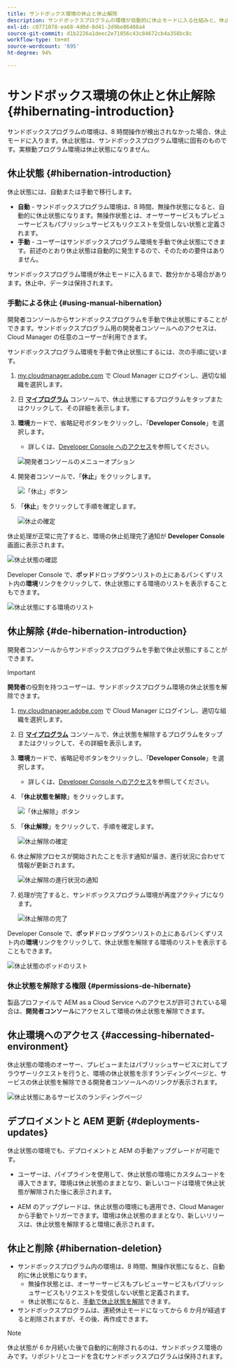 ```yaml
---
title: サンドボックス環境の休止と休止解除
description: サンドボックスプログラムの環境が自動的に休止モードに入る仕組みと、休止状態が解除される仕組みについて説明します。
exl-id: c0771078-ea68-4d0d-8d41-2d9be86408a4
source-git-commit: d1b2226a1deec2e71056c43c84672cb4a358bc8c
workflow-type: tm+mt
source-wordcount: '695'
ht-degree: 94%

---
```



# サンドボックス環境の休止と休止解除 {#hibernating-introduction}

サンドボックスプログラムの環境は、8 時間操作が検出されなかった場合、休止モードに入ります。休止状態は、サンドボックスプログラム環境に固有のものです。実稼動プログラム環境は休止状態になりません。

## 休止状態 {#hibernation-introduction}

休止状態には、自動または手動で移行します。

* **自動** - サンドボックスプログラム環境は、8 時間、無操作状態になると、自動的に休止状態になります。無操作状態とは、オーサーサービスもプレビューサービスもパブリッシュサービスもリクエストを受信しない状態と定義されます。
* **手動** - ユーザーはサンドボックスプログラム環境を手動で休止状態にできます。前述のとおり休止状態は自動的に発生するので、そのための要件はありません。

サンドボックスプログラム環境が休止モードに入るまで、数分かかる場合があります。休止中、データは保持されます。

### 手動による休止 {#using-manual-hibernation}

開発者コンソールからサンドボックスプログラムを手動で休止状態にすることができます。サンドボックスプログラム用の開発者コンソールへのアクセスは、Cloud Manager の任意のユーザーが利用できます。

サンドボックスプログラム環境を手動で休止状態にするには、次の手順に従います。

1. [my.cloudmanager.adobe.com](https://my.cloudmanager.adobe.com/) で Cloud Manager にログインし、適切な組織を選択します。

1. 日 **[マイプログラム](/help/implementing/cloud-manager/navigation.md#my-programs)** コンソールで、休止状態にするプログラムをタップまたはクリックして、その詳細を表示します。

1. **環境**&#x200B;カードで、省略記号ボタンをクリックし、「**Developer Console**」を選択します。

   * 詳しくは、[Developer Console へのアクセス](/help/implementing/cloud-manager/manage-environments.md#accessing-developer-console)を参照してください。

   ![開発者コンソールのメニューオプション](assets/developer-console-menu-option.png)

1. 開発者コンソールで、「**休止**」をクリックします。

   ![「休止」ボタン](assets/hibernate-1.png)

1. 「**休止**」をクリックして手順を確定します。

   ![休止の確定](assets/hibernate-2.png)

休止処理が正常に完了すると、環境の休止処理完了通知が **Developer Console** 画面に表示されます。

![休止状態の確認](assets/hibernate-4.png)

Developer Console で、**ポッド**&#x200B;ドロップダウンリストの上にあるパンくずリスト内の&#x200B;**環境**&#x200B;リンクをクリックして、休止状態にする環境のリストを表示することもできます。

![休止状態にする環境のリスト](assets/hibernate-1b.png)

## 休止解除 {#de-hibernation-introduction}

開発者コンソールからサンドボックスプログラムを手動で休止状態にすることができます。

>[!IMPORTANT]
>
>**開発者**&#x200B;の役割を持つユーザーは、サンドボックスプログラム環境の休止状態を解除できます。

1. [my.cloudmanager.adobe.com](https://my.cloudmanager.adobe.com/) で Cloud Manager にログインし、適切な組織を選択します。

1. 日 **[マイプログラム](/help/implementing/cloud-manager/navigation.md#my-programs)** コンソールで、休止状態を解除するプログラムをタップまたはクリックして、その詳細を表示します。

1. **環境**&#x200B;カードで、省略記号ボタンをクリックし、「**Developer Console**」を選択します。

   * 詳しくは、[Developer Console へのアクセス](/help/implementing/cloud-manager/manage-environments.md#accessing-developer-console)を参照してください。

1. 「**休止状態を解除**」をクリックします。

   ![「休止解除」ボタン](assets/de-hibernation-img1.png)

1. 「**休止解除**」をクリックして、手順を確定します。

   ![休止解除の確定](assets/de-hibernation-img2.png)

1. 休止解除プロセスが開始されたことを示す通知が届き、進行状況に合わせて情報が更新されます。

   ![休止解除の進行状況の通知](assets/de-hibernation-img3.png)

1. 処理が完了すると、サンドボックスプログラム環境が再度アクティブになります。

   ![休止解除の完了](assets/de-hibernation-img4.png)


Developer Console で、**ポッド**&#x200B;ドロップダウンリストの上にあるパンくずリスト内の&#x200B;**環境**&#x200B;リンクをクリックして、休止状態を解除する環境のリストを表示することもできます。

![休止状態のポッドのリスト](assets/de-hibernate-1b.png)

### 休止状態を解除する権限 {#permissions-de-hibernate}

製品プロファイルで AEM as a Cloud Service へのアクセスが許可されている場合は、**開発者コンソール**&#x200B;にアクセスして環境の休止状態を解除できます。

## 休止環境へのアクセス {#accessing-hibernated-environment}

休止状態の環境のオーサー、プレビューまたはパブリッシュサービスに対してブラウザーリクエストを行うと、環境の休止状態を示すランディングページと、サービスの休止状態を解除できる開発者コンソールへのリンクが表示されます。

![休止状態にあるサービスのランディングページ](assets/de-hibernation-img5.png)

## デプロイメントと AEM 更新 {#deployments-updates}

休止状態の環境でも、デプロイメントと AEM の手動アップグレードが可能です。

* ユーザーは、パイプラインを使用して、休止状態の環境にカスタムコードを導入できます。環境は休止状態のままとなり、新しいコードは環境で休止状態が解除された後に表示されます。

* AEM のアップグレードは、休止状態の環境にも適用でき、Cloud Manager から手動でトリガーできます。環境は休止状態のままとなり、新しいリリースは、休止状態を解除すると環境に表示されます。

## 休止と削除 {#hibernation-deletion}

* サンドボックスプログラム内の環境は、8 時間、無操作状態になると、自動的に休止状態になります。
   * 無操作状態とは、オーサーサービスもプレビューサービスもパブリッシュサービスもリクエストを受信しない状態と定義されます。
   * 休止状態になると、[手動で休止状態を解除](#de-hibernation-introduction)できます。
* サンドボックスプログラムは、連続休止モードになってから 6 か月が経過すると削除されますが、その後、再作成できます。

>[!NOTE]
>
>休止状態が 6 か月続いた後で自動的に削除されるのは、サンドボックス環境のみです。リポジトリとコードを含むサンドボックスプログラムは保持されます。
